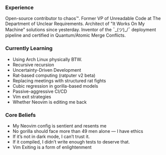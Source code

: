 ### Experience  
Open-source contributor to chaos™. Former VP of Unreadable Code at The Department of Unclear Requirements. Architect of "It Works On My Machine" solutions since yesterday. 
Inventor of the ¯\_(ツ)_/¯ deployment pipeline and certified in Quantum/Atomic Merge Conflicts. 

### Currently Learning  
- Using Arch Linux physically BTW.
- Recursive recursion
- Uncertainty-Driven Development
- Rat-based computing (ratputer v2 beta)
- Replacing meetings with structured rat fights
- Cubic regression in gorilla-based models
- Passive-aggressive CI/CD
- Vim exit strategies
- Whether Neovim is editing me back

### Core Beliefs
- My Neovim config is sentient and resents me
- No gorilla should face more than 49 men alone — I have ethics
- If it’s not in dark mode, I can’t trust it.
- If it compiled, I didn’t write enough tests to deserve that.
- Vim Exiting is a form of enlightenment

